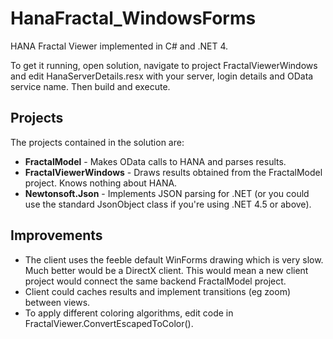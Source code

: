 HanaFractal_WindowsForms
========================
HANA Fractal Viewer implemented in C# and .NET 4.

To get it running, open solution, navigate to project FractalViewerWindows and edit HanaServerDetails.resx with your server, login details and OData service name. Then build and execute.

Projects
--------
The projects contained in the solution are:
* **FractalModel** - Makes OData calls to HANA and parses results.
* **FractalViewerWindows** - Draws results obtained from the FractalModel project. Knows nothing about HANA.
* **Newtonsoft.Json** - Implements JSON parsing for .NET (or you could use the standard JsonObject class if you're using .NET 4.5 or above).

Improvements
------------
* The client uses the feeble default WinForms drawing which is very slow.  Much better would be a DirectX client.  This would mean a new client project would connect the same backend FractalModel project.
* Client could caches results and implement transitions (eg zoom) between views.
* To apply different coloring algorithms, edit code in FractalViewer.ConvertEscapedToColor().

